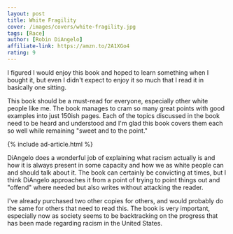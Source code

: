 ```yaml
---
layout: post
title: White Fragility
cover: /images/covers/white-fragility.jpg
tags: [Race]
author: [Robin DiAngelo]
affiliate-link: https://amzn.to/2A1XGo4
rating: 9
---
```


I figured I would enjoy this book and hoped to learn something when I bought it, but even I didn't expect to enjoy it so much that I read it in basically one sitting.

This book should be a must-read for everyone, especially other white people like me. The book manages to cram so many great points with good examples into just 150ish pages. Each of the topics discussed in the book need to be heard and understood and I'm glad this book covers them each so well while remaining "sweet and to the point."

{% include ad-article.html %}

DiAngelo does a wonderful job of explaining what racism actually is and how it is always present in some capacity and how we as white people can and should talk about it. The book can certainly be convicting at times, but I think DiAngelo approaches it from a point of trying to point things out and "offend" where needed but also writes without attacking the reader.

I've already purchased two other copies for others, and would probably do the same for others that need to read this. The book is very important, especially now as society seems to be backtracking on the progress that has been made regarding racism in the United States.